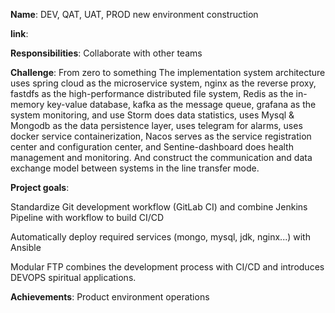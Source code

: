 **Name**: DEV, QAT, UAT, PROD new environment construction

**link**:

**Responsibilities**: Collaborate with other teams

**Challenge**: From zero to something
The implementation system architecture uses spring cloud as the microservice system, nginx as the reverse proxy, fastdfs as the high-performance distributed file system, Redis as the in-memory key-value database, kafka as the message queue, grafana as the system monitoring, and use Storm does data statistics, uses Mysql & Mongodb as the data persistence layer, uses telegram for alarms, uses docker service containerization, Nacos serves as the service registration center and configuration center, and Sentine-dashboard does health management and monitoring. And construct the communication and data exchange model between systems in the line transfer mode.

**Project goals**:

Standardize Git development workflow (GitLab CI) and combine Jenkins Pipeline with workflow to build CI/CD

Automatically deploy required services (mongo, mysql, jdk, nginx...) with Ansible

Modular FTP combines the development process with CI/CD and introduces DEVOPS spiritual applications.

**Achievements**: Product environment operations